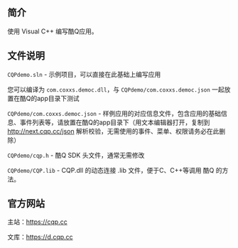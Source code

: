 ﻿简介
----
使用 Visual C++ 编写酷Q应用。

文件说明
--------
`CQPdemo.sln` - 示例项目，可以直接在此基础上编写应用

您可以编译为 `com.coxxs.democ.dll`，与 `CQPdemo/com.coxxs.democ.json` 一起放置在酷Q的app目录下测试

`CQPdemo/com.coxxs.democ.json` - 样例应用的对应信息文件，包含应用的基础信息、事件列表等，请放置在酷Q的app目录下（用文本编辑器打开，复制到 http://next.cqp.cc/json 解析校验，无需使用的事件、菜单、权限请务必在此删除）

`CQPdemo/cqp.h` - 酷Q SDK 头文件，通常无需修改

`CQPdemo/CQP.lib` - CQP.dll 的动态连接 .lib 文件，便于C、C++等调用 酷Q 的方法。

官方网站
--------
主站：https://cqp.cc

文库：https://d.cqp.cc